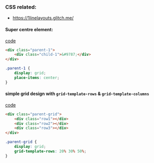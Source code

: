 ### CSS related:
- https://1linelayouts.glitch.me/

#### Super centre element:
[code](./code/css-related/grid-center)
```html
<div class="parent-1">
    <div class="child-1">&#9787;</div>
</div>
```
```css
.parent-1 {
    display: grid;
    place-items: center;
}
```

#### simple grid design with `grid-template-rows` & `grid-template-columns`
[code](./code/css-related/simpler-grid)
```html
<div class="parent-grid">
    <div class="row1"></div>
    <div class="row2"></div>
    <div class="row3"></div>
</div>
```
```css
.parent-grid {
    display: grid;
    grid-template-rows: 20% 30% 50%;
}
```

#### 
